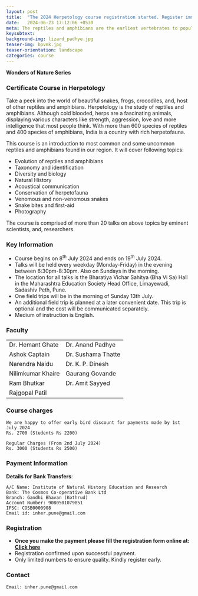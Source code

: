 ```yaml
---
layout: post
title:  "The 2024 Herpetology course registration started. Register immediately to book your place."
date:   2024-06-23 17:12:06 +0530
meta: The reptiles and amphibians are the earliest vertebrates to populate the land. This course conducted by eminent experts on reptiles and amphibians is a great introduction to the fantastic variety of snakes, lizards, frogs, crocodiles and other herpetofauna that inhabits our region. The course includes field visits on weekends for first hand primer and presentations covering variety of topics from identification to evolution. The course is open to all and will be conducted between 8th July - 19th July 2024 at the Bharatiya Vichar Sahitya Hall, Limayewadi, Sadashiv Peth, Pune.
keysubtext:
background-img: lizard_padhye.jpg
teaser-img: bpvmk.jpg
teaser-orientation: landscape
categories: course
---
```


**Wonders of Nature Series**

### Certificate Course in Herpetology

Take a peek into the world of beautiful snakes, frogs, crocodiles, and, host of other
reptiles and amphibians. Herpetology is the study of reptiles and amphibians.
Although cold blooded, herps are a fascinating animals, displaying various
characters like strength, aggression, love and more intelligence that most
people think. With more than 600 species of reptiles and 400 species of
amphibians, India is a country with rich herpetofauna.

This course is an introduction to most common and some uncommon reptiles and
amphibians found in our region. It will cover following topics:

+ Evolution of reptiles and amphibians
+ Taxonomy and identification
+ Diversity and biology
+ Natural History
+ Acoustical communication
+ Conservation of herpetofauna
+ Venomous and non-venomous snakes
+ Snake bites and first-aid
+ Photography

The course is comprised of more than 20 talks on above topics by eminent
scientists, and, researchers.


### Key Information ###
+ Course begins on 8<sup>th</sup> July 2024 and ends on 19<sup>th</sup> July 2024.
+ Talks will be held every weekday (Monday-Friday) in the evening between 6:30pm-8:30pm. Also on Sundays in the morning.
+ The location for all talks is the Bharatiya Vichar Sahitya (Bha Vi Sa) Hall in the Maharashtra Education Society Head Office, Limayewadi, Sadashiv Peth, Pune.
+ One field trips will be in the morning of Sunday 13th July.
+ An additional field trip is planned at a later convenient date. This trip is optional and the cost will be communicated separately.
+ Medium of instruction is English.


### Faculty
<table class="table table-striped">
    <tr>
    <td>Dr. Hemant Ghate</td>
    <td>Dr. Anand Padhye</td>
    </tr> <tr>
    <td>Ashok Captain</td>
    <td>Dr. Sushama Thatte</td>
    </tr> <tr>
    <td>Narendra Naidu</td>
    <td>Dr. K. P. Dinesh</td>
    </tr> <tr>
    <td>Nilimkumar Khaire</td>
    <td>Gaurang Govande</td>
    </tr>
    <tr>
    <td>Ram Bhutkar</td>
    <td>Dr. Amit Sayyed</td>
    </tr> <tr>
    <td>Rajgopal Patil</td>
    </tr>
</table>

### Course charges

    We are happy to offer early bird discount for payments made by 1st July 2024
    Rs. 2700 (Students Rs 2200)

    Regular Charges (From 2nd July 2024)
    Rs. 3000 (Students Rs 2500)


### Payment Information

**Details for Bank Transfers**:

    A/C Name: Institute of Natural History Education and Research
    Bank: The Cosmos Co-operative Bank Ltd
    Branch: Gandhi Bhavan (Kothrud)
    Account Number: 9080501079851
    IFSC: COSB0000908
    Email id: inher.pune@gmail.com


### Registration
+ **Once you make the payment please fill the registration form online at: [Click here](https://forms.gle/xS7YuiyF2x7LQHNw8)**
+ Registration confirmed upon successful payment.
+ Only limited numbers to ensure quality. Kindly register early.

### Contact
    Email: inher.pune@gmail.com
